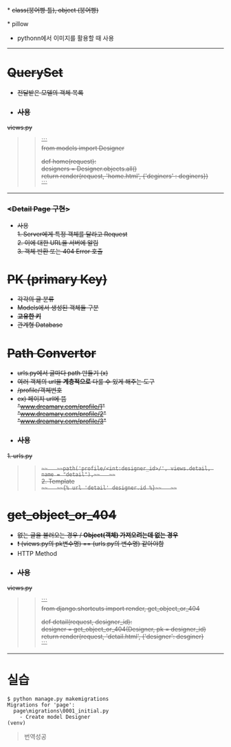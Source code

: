\* ~~class(붕어빵 틀), object (붕어빵)~~  


\* pillow 
- pythonn에서 이미지를 활용할 때 사용

- - - 

# ~~QuerySet~~  
- ~~전달받은 모델의 객체 목록~~  
- ### ~~사용~~  
~~views.py~~  
>>    ~~```~~
>> ~~<!-- Model의 존재 알려주기 -->~~  
>> ~~from models import Designer~~  
>> 
>> ~~<!-- Queryset을 Templates로 보내기 -->~~
>> ~~def home(request):~~  
>>  ~~designers = Designer.objects.all()~~  
>>  ~~return render(request, 'home.html', {'deginers' : deginers})~~  
>> ~~```~~

- - - 

### ~~<Detail Page 구현>~~  
- ~~사용~~  
~~1. Server에게 특정 객체를 달라고 Request~~  
~~2. 이에 대한 URL을 서버에 알림~~  
~~3. 객체 반환 또는 404 Error 호출~~  

# ~~PK (primary Key)~~  
- ~~각각의 글 분류~~  
- ~~Models에서 생성된 객체들 구분~~  
- ~~**고유한 키**~~  
- ~~관계형 Database~~  

# ~~Path Convertor~~  
- ~~urls.py에서 글마다 path 만들기 (x)~~  
- ~~여러 객체의 url을 **계층적으로** 다룰 수 있게 해주는 도구~~  
- ~~/profile/객체번호~~  
- ~~ex) 페이지 url에 뜸~~  
      ~~"www.dreamary.com/profile/1"~~  
      ~~"www.dreamary.com/profile/2"~~  
      ~~"www.dreamary.com/profile/3"~~  
- ### ~~사용~~  
~~1. urls.py~~  
>> ~~```~~  
>> ~~path('profile/<int:designer_id>/', views.detail, name = "detail"),~~  
>>    ~~```~~  
~~2. Template~~  
>> ~~```~~  
>> ~~{% url 'detail' designer.id %}~~  
>>          ~~```~~    

# ~~get_object_or_404~~  
- ~~없는 글을 불러오는 경우 / **Object(객체) 가져오려는데 없는 경우**~~  
- ~~❗️ (views.py의 pk변수명) == (urls.py의 변수명) 같아야함~~  
- HTTP Method  
- ### ~~사용~~  
~~views.py~~  
>> ~~```~~  
>> ~~from django.shortcuts import render, get_object_or_404~~  
>>
>> ~~def detail(request, designer_id):~~  
>>    ~~designer = get_object_or_404(Designer, pk = designer_id)~~  
>>    ~~return render(request, 'detail.html', {'designer': desginer}~~  
>>          ~~```~~  
- - - 

# 실습  
```
$ python manage.py makemigrations
Migrations for 'page':
  page\migrations\0001_initial.py
    - Create model Designer
(venv) 
```
> 번역성공
